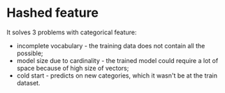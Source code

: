 # Hashed feature
It solves 3 problems with categorical feature:
* incomplete vocabulary - the training data does not contain all the possible;
* model size due to cardinality - the trained model could require a lot of space because of high size of vectors;
* cold start - predicts on new categories, which it wasn't be at the train dataset.
